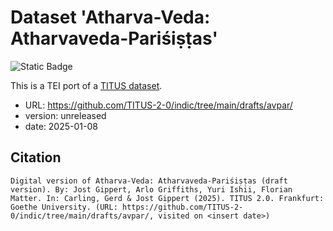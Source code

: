 # Dataset 'Atharva-Veda: Atharvaveda-Pariśiṣṭas'

![Static Badge](https://img.shields.io/badge/TEI_validation-passing-green)

This is a TEI port of a [TITUS dataset](http://titus.uni-frankfurt.de/texte/etcs/ind/aind/ved/av/avparis/avpar.htm).

* URL: https://github.com/TITUS-2-0/indic/tree/main/drafts/avpar/
* version: unreleased
* date: 2025-01-08

## Citation
```
Digital version of Atharva-Veda: Atharvaveda-Pariśiṣṭas (draft version). By: Jost Gippert, Arlo Griffiths, Yuri Ishii, Florian Matter. In: Carling, Gerd & Jost Gippert (2025). TITUS 2.0. Frankfurt: Goethe University. (URL: https://github.com/TITUS-2-0/indic/tree/main/drafts/avpar/, visited on <insert date>)
```

